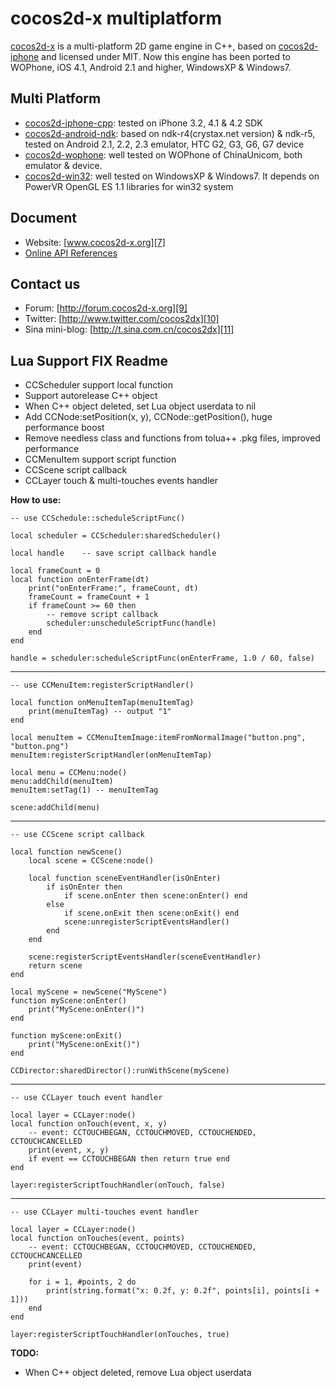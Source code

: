 cocos2d-x multiplatform
==================

[cocos2d-x][1] is a multi-platform 2D game engine in C++, based on [cocos2d-iphone][2] and licensed under MIT.
Now this engine has been ported to WOPhone, iOS 4.1, Android 2.1 and higher, WindowsXP & Windows7.

Multi Platform
-------------
   * [cocos2d-iphone-cpp][3]:  tested on iPhone 3.2, 4.1 & 4.2 SDK
   * [cocos2d-android-ndk][4]: based on ndk-r4(crystax.net version) & ndk-r5, tested on Android 2.1, 2.2, 2.3 emulator, HTC G2, G3, G6, G7 device
   * [cocos2d-wophone][5]: well tested on WOPhone of ChinaUnicom, both emulator & device.
   * [cocos2d-win32][6]: well tested on WindowsXP & Windows7. It depends on PowerVR OpenGL ES 1.1 libraries for win32 system



Document
------------------
   * Website: [www.cocos2d-x.org][7]
   * [Online API References][8]

Contact us
------------------
   * Forum: [http://forum.cocos2d-x.org][9]
   * Twitter: [http://www.twitter.com/cocos2dx][10]
   * Sina mini-blog: [http://t.sina.com.cn/cocos2dx][11]

[1]: http://www.cocos2d-x.org "cocos2d-x"
[2]: http://www.cocos2d-iphone.org "cocos2d for iPhone"
[3]: http://www.cocos2d-x.org/wiki/cocos2d-x/Cocos2d-iphone-cpp "cocos2d-iphone-cpp"
[4]: http://www.cocos2d-x.org/wiki/cocos2d-x/Cocos2d-android-ndk "cocos2d-android-ndk"
[5]: http://www.cocos2d-x.org/wiki/cocos2d-x/Cocos2d-wophone "cocos2d-wophone"
[6]: http://www.cocos2d-x.org/wiki/cocos2d-x/Cocos2d-win32 "cocos2d-win32"
[7]: http://www.cocos2d-x.org "www.cocos2d-x.org"
[8]: http://www.cocos2d-x.org/embedded/cocos2d-x/classes.html "API References"
[9]: http://forum.cocos2d-x.org "http://forum.cocos2d-x.org"
[10]: http://www.twitter.com/cocos2dx "http://www.twitter.com/cocos2dx"
[11]: http://t.sina.com.cn/cocos2dx "http://t.sina.com.cn/cocos2dx"



Lua Support FIX Readme
------------------
   * CCScheduler support local function
   * Support autorelease C++ object
   * When C++ object deleted, set Lua object userdata to nil
   * Add CCNode:setPosition(x, y), CCNode::getPosition(), huge performance boost
   * Remove needless class and functions from tolua++ .pkg files, improved performance
   * CCMenuItem support script function
   * CCScene script callback
   * CCLayer touch & multi-touches events handler

**How to use:**

    -- use CCSchedule::scheduleScriptFunc()

    local scheduler = CCScheduler:sharedScheduler()

    local handle    -- save script callback handle

    local frameCount = 0
    local function onEnterFrame(dt)
        print("onEnterFrame:", frameCount, dt)
        frameCount = frameCount + 1
        if frameCount >= 60 then
            -- remove script callback
            scheduler:unscheduleScriptFunc(handle)
        end
    end

    handle = scheduler:scheduleScriptFunc(onEnterFrame, 1.0 / 60, false)

- - -

    -- use CCMenuItem:registerScriptHandler()

    local function onMenuItemTap(menuItemTag)
        print(menuItemTag) -- output "1"
    end

    local menuItem = CCMenuItemImage:itemFromNormalImage("button.png", "button.png")
    menuItem:registerScriptHandler(onMenuItemTap)

    local menu = CCMenu:node()
    menu:addChild(menuItem)
    menuItem:setTag(1) -- menuItemTag

    scene:addChild(menu)

- - -

    -- use CCScene script callback

    local function newScene()
        local scene = CCScene:node()

        local function sceneEventHandler(isOnEnter)
            if isOnEnter then
                if scene.onEnter then scene:onEnter() end
            else
                if scene.onExit then scene:onExit() end
                scene:unregisterScriptEventsHandler()
            end
        end

        scene:registerScriptEventsHandler(sceneEventHandler)
        return scene
    end

    local myScene = newScene("MyScene")
    function myScene:onEnter()
        print("MyScene:onEnter()")
    end

    function myScene:onExit()
        print("MyScene:onExit()")
    end

    CCDirector:sharedDirector():runWithScene(myScene)

- - -

    -- use CCLayer touch event handler

    local layer = CCLayer:node()
    local function onTouch(event, x, y)
        -- event: CCTOUCHBEGAN, CCTOUCHMOVED, CCTOUCHENDED, CCTOUCHCANCELLED
        print(event, x, y)
        if event == CCTOUCHBEGAN then return true end
    end

    layer:registerScriptTouchHandler(onTouch, false)

- - -

    -- use CCLayer multi-touches event handler

    local layer = CCLayer:node()
    local function onTouches(event, points)
        -- event: CCTOUCHBEGAN, CCTOUCHMOVED, CCTOUCHENDED, CCTOUCHCANCELLED
        print(event)

        for i = 1, #points, 2 do
            print(string.format("x: 0.2f, y: 0.2f", points[i], points[i + 1]))
        end
    end

    layer:registerScriptTouchHandler(onTouches, true)

**TODO:**

   * When C++ object deleted, remove Lua object userdata
